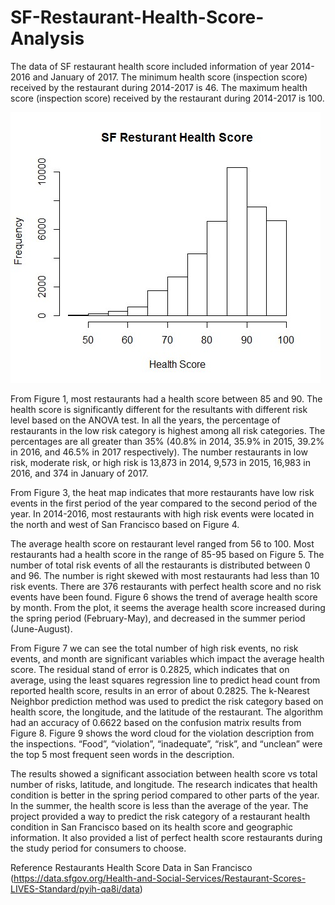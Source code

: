 # SF-Restaurant-Health-Score-Analysis
The data of SF restaurant health score included information of year 2014-2016 and January of 2017. The minimum health score (inspection score) received by the restaurant during 2014-2017 is 46.  The maximum health score (inspection score) received by the restaurant during 2014-2017 is 100.  

![Figure 1](https://github.com/hua-zeng/SF-Restaurant-Health-Score-Analysis/blob/main/fig1.jpg)

From Figure 1, most restaurants had a health score between 85 and 90. The health score is significantly different for the resultants with different risk level based on the ANOVA test. In all the years, the percentage of restaurants in the low risk category is highest among all risk categories. The percentages are all greater than 35% (40.8% in 2014, 35.9% in 2015, 39.2% in 2016, and 46.5% in 2017 respectively).  The number restaurants in low risk, moderate risk, or high risk is 13,873 in 2014, 9,573 in 2015, 16,983 in 2016, and 374 in January of 2017.  

From Figure 3, the heat map indicates that more restaurants have low risk events in the first period of the year compared to the second period of the year. In 2014-2016, most restaurants with high risk events were located in the north and west of San Francisco based on Figure 4. 

The average health score on restaurant level ranged from 56 to 100. Most restaurants had a health score in the range of 85-95 based on Figure 5. The number of total risk events of all the restaurants is distributed between 0 and 96. The number is right skewed with most restaurants had less than 10 risk events. There are 376 restaurants with perfect health score and no risk events have been found. Figure 6 shows the trend of average health score by month. From the plot, it seems the average health score increased during the spring period (February-May), and decreased in the summer period (June-August). 

From Figure 7 we can see the total number of high risk events, no risk events, and month are significant variables which impact the average health score. The residual stand of error is 0.2825, which indicates that on average, using the least squares regression line to predict head count from reported health score, results in an error of about 0.2825. The k-Nearest Neighbor prediction method was used to predict the risk category based on health score, the longitude, and the latitude of the restaurant. The algorithm had an accuracy of 0.6622 based on the confusion matrix results from Figure 8. Figure 9 shows the word cloud for the violation description from the inspections. “Food”, “violation”, “inadequate”, “risk”, and “unclean” were the top 5 most frequent seen words in the description.

The results showed a significant association between health score vs total number of risks, latitude, and longitude. The research indicates that health condition is better in the spring period compared to other parts of the year. In the summer, the health score is less than the average of the year. The project provided a way to predict the risk category of a restaurant health condition in San Francisco based on its health score and geographic information. It also provided a list of perfect health score restaurants during the study period for consumers to choose. 

Reference
Restaurants Health Score Data in San Francisco (https://data.sfgov.org/Health-and-Social-Services/Restaurant-Scores-LIVES-Standard/pyih-qa8i/data)

